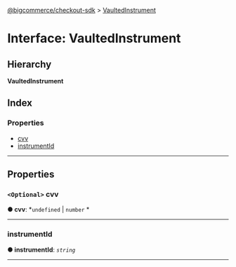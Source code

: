 [@bigcommerce/checkout-sdk](../README.md) > [VaultedInstrument](../interfaces/vaultedinstrument.md)

# Interface: VaultedInstrument

## Hierarchy

**VaultedInstrument**

## Index

### Properties

* [cvv](vaultedinstrument.md#cvv)
* [instrumentId](vaultedinstrument.md#instrumentid)

---

## Properties

<a id="cvv"></a>

### `<Optional>` cvv

**● cvv**: *`undefined` |
`number`
*

___
<a id="instrumentid"></a>

###  instrumentId

**● instrumentId**: *`string`*

___

